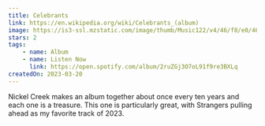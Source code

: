 ```yaml
---
title: Celebrants
link: https://en.wikipedia.org/wiki/Celebrants_(album)
image: https://is3-ssl.mzstatic.com/image/thumb/Music122/v4/46/f8/e0/46f8e03e-8458-565a-5f12-26b4d7479ec8/197187503834.jpg/600x600bb.jpg
stars: 2
tags:
    - name: Album
    - name: Listen Now
      link: https://open.spotify.com/album/2ruZGj3O7oL91f9re3BXLq
createdOn: 2023-03-20
---
```


Nickel Creek makes an album together about once every ten years and each one is a treasure. This one is particularly great, with Strangers pulling ahead as my favorite track of 2023.
